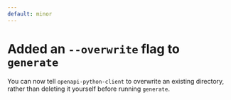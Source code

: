 ```yaml
---
default: minor
---
```


# Added an `--overwrite` flag to `generate`

You can now tell `openapi-python-client` to overwrite an existing directory, rather than deleting it yourself before 
running `generate`.
